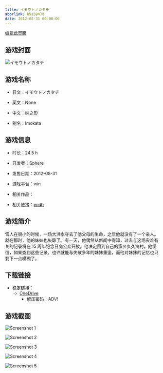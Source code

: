 ```yaml
---
title: イモウトノカタチ
abbrlink: b9a5947d
date: 2012-08-31 00:00:00
---
```

[编辑此页面](https://github.com/ACG-3/ADV3-source/blob/main/source/_posts/games/%E3%82%A4%E3%83%A2%E3%82%A6%E3%83%88%E3%83%8E%E3%82%AB%E3%82%BF%E3%83%81.md)

## 游戏封面

![イモウトノカタチ](https://pan.timero.xyz/d/onedrive/img_lib_001/%E3%82%A4%E3%83%A2%E3%82%A6%E3%83%88%E3%83%8E%E3%82%AB%E3%82%BF%E3%83%81_cover.avif)


## 游戏名称

- 日文：イモウトノカタチ
- 英文：None
- 中文：妹之形

- 别名：Imokata


## 游戏信息

- 时长：24.5 h
- 开发者：Sphere
- 发售日期：2012-08-31
- 游戏平台：win
- 相关作品：

- 相关链接：[vndb](https://vndb.org/v6291)


## 游戏简介

雪人在很小的时候，一场大洪水夺去了他父母的生命，之后他就没有了一个亲人。就在那时，他的妹妹也失踪了。有一天，他偶然从新闻中得知，过去与这场灾难有关的记录将在 15 周年纪念日向公众开放。他决定回到自己的家乡久久海村，他坚信，如果查到这些记录，也许就能与失散多年的妹妹重逢，而他对妹妹的记忆也只剩下一点模糊了。




## 下载链接

- 稳定链接：
    - [OneDrive](https://pan.timero.xyz/onedrive/adv_lib_001/%E3%82%A4%E3%83%A2%E3%82%A6%E3%83%88%E3%83%8E%E3%82%AB%E3%82%BF%E3%83%81)
        - 解压密码：ADV!



## 游戏截图


![Screenshot 1](https://pan.timero.xyz/d/onedrive/img_lib_001/%E3%82%A4%E3%83%A2%E3%82%A6%E3%83%88%E3%83%8E%E3%82%AB%E3%82%BF%E3%83%81_Screenshot_1.avif)

![Screenshot 2](https://pan.timero.xyz/d/onedrive/img_lib_001/%E3%82%A4%E3%83%A2%E3%82%A6%E3%83%88%E3%83%8E%E3%82%AB%E3%82%BF%E3%83%81_Screenshot_2.avif)

![Screenshot 3](https://pan.timero.xyz/d/onedrive/img_lib_001/%E3%82%A4%E3%83%A2%E3%82%A6%E3%83%88%E3%83%8E%E3%82%AB%E3%82%BF%E3%83%81_Screenshot_3.avif)

![Screenshot 4](https://pan.timero.xyz/d/onedrive/img_lib_001/%E3%82%A4%E3%83%A2%E3%82%A6%E3%83%88%E3%83%8E%E3%82%AB%E3%82%BF%E3%83%81_Screenshot_4.avif)

![Screenshot 5](https://pan.timero.xyz/d/onedrive/img_lib_001/%E3%82%A4%E3%83%A2%E3%82%A6%E3%83%88%E3%83%8E%E3%82%AB%E3%82%BF%E3%83%81_Screenshot_5.avif)


